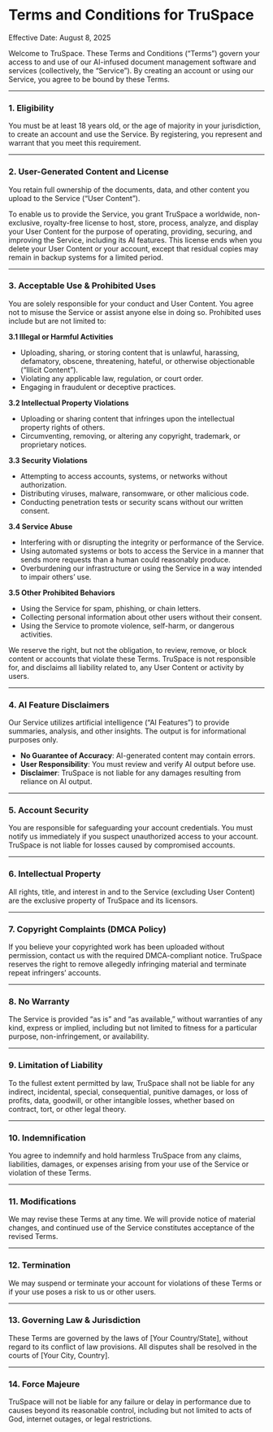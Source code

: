 # **Terms and Conditions for TruSpace**

Effective Date: August 8, 2025

Welcome to TruSpace. These Terms and Conditions (“Terms”) govern your access to and use of our AI-infused document management software and services (collectively, the “Service”). By creating an account or using our Service, you agree to be bound by these Terms.

---

### **1. Eligibility**

You must be at least 18 years old, or the age of majority in your jurisdiction, to create an account and use the Service. By registering, you represent and warrant that you meet this requirement.

---

### **2. User-Generated Content and License**

You retain full ownership of the documents, data, and other content you upload to the Service (“User Content”).

To enable us to provide the Service, you grant TruSpace a worldwide, non-exclusive, royalty-free license to host, store, process, analyze, and display your User Content for the purpose of operating, providing, securing, and improving the Service, including its AI features. This license ends when you delete your User Content or your account, except that residual copies may remain in backup systems for a limited period.

---

### **3. Acceptable Use & Prohibited Uses**

You are solely responsible for your conduct and User Content. You agree not to misuse the Service or assist anyone else in doing so. Prohibited uses include but are not limited to:

**3.1 Illegal or Harmful Activities**

- Uploading, sharing, or storing content that is unlawful, harassing, defamatory, obscene, threatening, hateful, or otherwise objectionable (“Illicit Content”).
- Violating any applicable law, regulation, or court order.
- Engaging in fraudulent or deceptive practices.

**3.2 Intellectual Property Violations**

- Uploading or sharing content that infringes upon the intellectual property rights of others.
- Circumventing, removing, or altering any copyright, trademark, or proprietary notices.

**3.3 Security Violations**

- Attempting to access accounts, systems, or networks without authorization.
- Distributing viruses, malware, ransomware, or other malicious code.
- Conducting penetration tests or security scans without our written consent.

**3.4 Service Abuse**

- Interfering with or disrupting the integrity or performance of the Service.
- Using automated systems or bots to access the Service in a manner that sends more requests than a human could reasonably produce.
- Overburdening our infrastructure or using the Service in a way intended to impair others’ use.

**3.5 Other Prohibited Behaviors**

- Using the Service for spam, phishing, or chain letters.
- Collecting personal information about other users without their consent.
- Using the Service to promote violence, self-harm, or dangerous activities.

We reserve the right, but not the obligation, to review, remove, or block content or accounts that violate these Terms. TruSpace is not responsible for, and disclaims all liability related to, any User Content or activity by users.

---

### **4. AI Feature Disclaimers**

Our Service utilizes artificial intelligence (“AI Features”) to provide summaries, analysis, and other insights. The output is for informational purposes only.

- **No Guarantee of Accuracy**: AI-generated content may contain errors.
- **User Responsibility**: You must review and verify AI output before use.
- **Disclaimer**: TruSpace is not liable for any damages resulting from reliance on AI output.

---

### **5. Account Security**

You are responsible for safeguarding your account credentials. You must notify us immediately if you suspect unauthorized access to your account. TruSpace is not liable for losses caused by compromised accounts.

---

### **6. Intellectual Property**

All rights, title, and interest in and to the Service (excluding User Content) are the exclusive property of TruSpace and its licensors.

---

### **7. Copyright Complaints (DMCA Policy)**

If you believe your copyrighted work has been uploaded without permission, contact us with the required DMCA-compliant notice. TruSpace reserves the right to remove allegedly infringing material and terminate repeat infringers’ accounts.

---

### **8. No Warranty**

The Service is provided “as is” and “as available,” without warranties of any kind, express or implied, including but not limited to fitness for a particular purpose, non-infringement, or availability.

---

### **9. Limitation of Liability**

To the fullest extent permitted by law, TruSpace shall not be liable for any indirect, incidental, special, consequential, punitive damages, or loss of profits, data, goodwill, or other intangible losses, whether based on contract, tort, or other legal theory.

---

### **10. Indemnification**

You agree to indemnify and hold harmless TruSpace from any claims, liabilities, damages, or expenses arising from your use of the Service or violation of these Terms.

---

### **11. Modifications**

We may revise these Terms at any time. We will provide notice of material changes, and continued use of the Service constitutes acceptance of the revised Terms.

---

### **12. Termination**

We may suspend or terminate your account for violations of these Terms or if your use poses a risk to us or other users.

---

### **13. Governing Law & Jurisdiction**

These Terms are governed by the laws of \[Your Country/State], without regard to its conflict of law provisions. All disputes shall be resolved in the courts of \[Your City, Country].

---

### **14. Force Majeure**

TruSpace will not be liable for any failure or delay in performance due to causes beyond its reasonable control, including but not limited to acts of God, internet outages, or legal restrictions.
